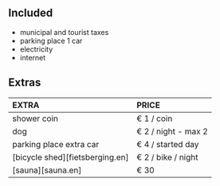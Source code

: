 
## Included

- municipal and tourist taxes
- parking place 1 car
- electricity
- internet

## Extras

EXTRA             | PRICE
:------------------|:-----------|
shower coin       | € 1 / coin
dog              | € 2 / night - max 2
parking place extra car | € 4 / started day
[bicycle shed][fietsberging.en]| € 2 / bike / night
[sauna][sauna.en]| € 30
